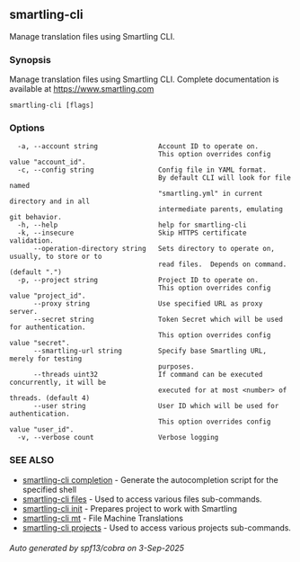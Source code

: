 ## smartling-cli

Manage translation files using Smartling CLI.

### Synopsis

Manage translation files using Smartling CLI.
                Complete documentation is available at https://www.smartling.com

```
smartling-cli [flags]
```

### Options

```
  -a, --account string               Account ID to operate on.
                                     This option overrides config value "account_id".
  -c, --config string                Config file in YAML format.
                                     By default CLI will look for file named
                                     "smartling.yml" in current directory and in all
                                     intermediate parents, emulating git behavior.
  -h, --help                         help for smartling-cli
  -k, --insecure                     Skip HTTPS certificate validation.
      --operation-directory string   Sets directory to operate on, usually, to store or to
                                     read files.  Depends on command. (default ".")
  -p, --project string               Project ID to operate on.
                                     This option overrides config value "project_id".
      --proxy string                 Use specified URL as proxy server.
      --secret string                Token Secret which will be used for authentication.
                                     This option overrides config value "secret".
      --smartling-url string         Specify base Smartling URL, merely for testing
                                     purposes.
      --threads uint32               If command can be executed concurrently, it will be
                                     executed for at most <number> of threads. (default 4)
      --user string                  User ID which will be used for authentication.
                                     This option overrides config value "user_id".
  -v, --verbose count                Verbose logging
```

### SEE ALSO

* [smartling-cli completion](smartling-cli_completion.md)	 - Generate the autocompletion script for the specified shell
* [smartling-cli files](smartling-cli_files.md)	 - Used to access various files sub-commands.
* [smartling-cli init](smartling-cli_init.md)	 - Prepares project to work with Smartling
* [smartling-cli mt](smartling-cli_mt.md)	 - File Machine Translations
* [smartling-cli projects](smartling-cli_projects.md)	 - Used to access various projects sub-commands.

###### Auto generated by spf13/cobra on 3-Sep-2025
